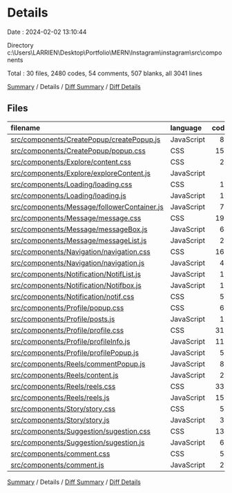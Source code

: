 # Details

Date : 2024-02-02 13:10:44

Directory c:\\Users\\LARRIEN\\Desktop\\Portfolio\\MERN\\Instagram\\instagram\\src\\components

Total : 30 files,  2480 codes, 54 comments, 507 blanks, all 3041 lines

[Summary](results.md) / Details / [Diff Summary](diff.md) / [Diff Details](diff-details.md)

## Files
| filename | language | code | comment | blank | total |
| :--- | :--- | ---: | ---: | ---: | ---: |
| [src/components/CreatePopup/createPopup.js](/src/components/CreatePopup/createPopup.js) | JavaScript | 81 | 3 | 13 | 97 |
| [src/components/CreatePopup/popup.css](/src/components/CreatePopup/popup.css) | CSS | 156 | 0 | 26 | 182 |
| [src/components/Explore/content.css](/src/components/Explore/content.css) | CSS | 20 | 0 | 3 | 23 |
| [src/components/Explore/exploreContent.js](/src/components/Explore/exploreContent.js) | JavaScript | 9 | 0 | 4 | 13 |
| [src/components/Loading/loading.css](/src/components/Loading/loading.css) | CSS | 16 | 0 | 1 | 17 |
| [src/components/Loading/loading.js](/src/components/Loading/loading.js) | JavaScript | 10 | 0 | 4 | 14 |
| [src/components/Message/followerContainer.js](/src/components/Message/followerContainer.js) | JavaScript | 77 | 3 | 15 | 95 |
| [src/components/Message/message.css](/src/components/Message/message.css) | CSS | 190 | 3 | 44 | 237 |
| [src/components/Message/messageBox.js](/src/components/Message/messageBox.js) | JavaScript | 64 | 6 | 17 | 87 |
| [src/components/Message/messageList.js](/src/components/Message/messageList.js) | JavaScript | 22 | 0 | 5 | 27 |
| [src/components/Navigation/navigation.css](/src/components/Navigation/navigation.css) | CSS | 162 | 3 | 32 | 197 |
| [src/components/Navigation/navigation.js](/src/components/Navigation/navigation.js) | JavaScript | 45 | 0 | 11 | 56 |
| [src/components/Notification/NotifList.js](/src/components/Notification/NotifList.js) | JavaScript | 16 | 0 | 3 | 19 |
| [src/components/Notification/Notifbox.js](/src/components/Notification/Notifbox.js) | JavaScript | 16 | 0 | 4 | 20 |
| [src/components/Notification/notif.css](/src/components/Notification/notif.css) | CSS | 58 | 1 | 10 | 69 |
| [src/components/Profile/popup.css](/src/components/Profile/popup.css) | CSS | 69 | 1 | 11 | 81 |
| [src/components/Profile/posts.js](/src/components/Profile/posts.js) | JavaScript | 19 | 0 | 4 | 23 |
| [src/components/Profile/profile.css](/src/components/Profile/profile.css) | CSS | 317 | 4 | 60 | 381 |
| [src/components/Profile/profileInfo.js](/src/components/Profile/profileInfo.js) | JavaScript | 117 | 6 | 20 | 143 |
| [src/components/Profile/profilePopup.js](/src/components/Profile/profilePopup.js) | JavaScript | 50 | 2 | 10 | 62 |
| [src/components/Reels/commentPopup.js](/src/components/Reels/commentPopup.js) | JavaScript | 87 | 5 | 12 | 104 |
| [src/components/Reels/content.js](/src/components/Reels/content.js) | JavaScript | 27 | 0 | 7 | 34 |
| [src/components/Reels/reels.css](/src/components/Reels/reels.css) | CSS | 335 | 2 | 75 | 412 |
| [src/components/Reels/reels.js](/src/components/Reels/reels.js) | JavaScript | 159 | 12 | 39 | 210 |
| [src/components/Story/story.css](/src/components/Story/story.css) | CSS | 52 | 0 | 13 | 65 |
| [src/components/Story/story.js](/src/components/Story/story.js) | JavaScript | 37 | 1 | 6 | 44 |
| [src/components/Suggestion/sugestion.css](/src/components/Suggestion/sugestion.css) | CSS | 134 | 2 | 28 | 164 |
| [src/components/Suggestion/sugestion.js](/src/components/Suggestion/sugestion.js) | JavaScript | 61 | 0 | 13 | 74 |
| [src/components/comment.css](/src/components/comment.css) | CSS | 54 | 0 | 13 | 67 |
| [src/components/comment.js](/src/components/comment.js) | JavaScript | 20 | 0 | 4 | 24 |

[Summary](results.md) / Details / [Diff Summary](diff.md) / [Diff Details](diff-details.md)